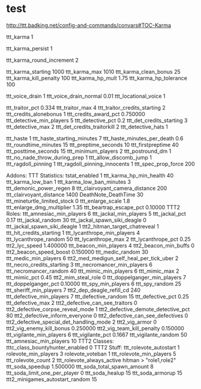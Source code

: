 # test

http://ttt.badking.net/config-and-commands/convars#TOC-Karma

ttt_karma 1

ttt_karma_persist 1

ttt_karma_round_increment 2

ttt_karma_starting 1000
ttt_karma_max 1010
ttt_karma_clean_bonus 25
ttt_karma_kill_penalty 100
ttt_karma_hp_mult 1.75
ttt_karma_hp_tolerance 100

ttt_voice_drain 1
ttt_voice_drain_normal 0.01
ttt_locational_voice 1

ttt_traitor_pct 0.334
ttt_traitor_max 4
ttt_traitor_credits_starting 2
ttt_credits_alonebonus 1
ttt_credits_award_pct 0.750000 
ttt_detective_min_players 5
ttt_detective_pct 0.2
ttt_det_credits_starting 3
ttt_detective_max 2
ttt_det_credits_traitorkill 2
ttt_detective_hats 1

ttt_haste 1
ttt_haste_starting_minutes 7
ttt_haste_minutes_per_death 0.6
ttt_roundtime_minutes 15
ttt_preptime_seconds 10
ttt_firstpreptime 40
ttt_posttime_seconds 15
ttt_minimum_players 2
ttt_postround_dm 1
ttt_no_nade_throw_during_prep 1
ttt_allow_discomb_jump 1
ttt_ragdoll_pinning 1
ttt_ragdoll_pinning_innocents 1
ttt_spec_prop_force 200


Addons:
	TTT Statistics:
	tstat_enabled 1
	ttt_karma_hp_min_health 40
	ttt_karma_low_ban 1
	ttt_karma_low_ban_minutes 3
	ttt_demonic_power_regen 8
	ttt_clairvoyant_camera_distance 200
	ttt_clairvoyant_distance 1400
	DeathNote_DeathTime 30
	ttt_mineturtle_limited_stock 0
	ttt_enlarge_scale 1.8
	ttt_enlarge_dmg_multiplier 1.35
	ttt_beartrap_escape_pct 0.10000 
TTT2 Roles:
	ttt_amnesiac_min_players 6
	ttt_jackal_min_players 5
	ttt_jackal_pct 0.17
	ttt_jackal_random 30
	ttt_jackal_spawn_siki_deagle 0
	ttt_jackal_spawn_siki_deagle 1
	ttt2_hitman_target_chatreveal 1
	ttt_hit_credits_starting 1
	ttt_lycanthrope_min_players 4
	ttt_lycanthrope_random 50
	ttt_lycanthrope_max 2
	ttt_lycanthrope_pct 0.25
	ttt2_lyc_speed 1.400000
	ttt_beacon_min_players 4
	ttt2_beacon_min_buffs 0
	ttt2_beacon_speed_boost 0.150000
	ttt_medic_random 30
	ttt_medic_min_players 6
	ttt2_med_medigun_self_heal_per_tick_uber 2
	ttt_necro_credits_starting 3
	ttt_necromancer_min_players 6
	ttt_necromancer_random 40
	ttt_mimic_min_players 6
	ttt_mimic_max 2
	ttt_mimic_pct 0.45
	ttt2_mim_steal_role 0
	ttt_doppelganger_min_players 7
	ttt_doppelganger_pct 0.10000
	ttt_spy_min_players 6
    ttt_spy_random 25
	ttt_sheriff_min_players 7
	ttt2_dep_deagle_refill_cd 240
	ttt_defective_min_players 7
	ttt_defective_random 15
	ttt_defective_pct 0.25
	ttt_defective_max 2
	ttt2_defective_can_see_traitors 0
	ttt2_defective_corpse_reveal_mode 1
	ttt2_defective_demote_detective_pct 80
	ttt2_defective_inform_everyone 0
	ttt2_defective_can_see_defectives 0
	ttt2_defective_special_det_handling_mode 2
	ttt2_vig_armor 0
	ttt2_vig_enemy_kill_bonus 0.250000
	ttt2_vig_team_kill_penalty 0.150000
	ttt_vigilante_min_players 6
	ttt_vigilante_pct 0.1667
	ttt_vigilante_random 50
	ttt_amnesiac_min_players 10
TTT2 Classes:
    tttc_class_bountyhunter_enabled 0
TTT2 Stuff:
	ttt_rolevote_autostart 1
	rolevote_min_players 3
	rolevote_voteban 1
	ttt_rolevote_min_players 5
	ttt_rolevote_count 2
	ttt_rolevote_always_active hitman	  >    "role1,role2"
    ttt_soda_speedup 1.500000
    ttt_soda_total_spawn_amount 8
    ttt_soda_limit_one_per_player 0
    ttt_soda_healup 15
    ttt_soda_armorup 15
    ttt2_minigames_autostart_random 15
